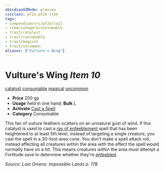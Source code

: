 ```yaml
---
obsidianUIMode: preview
cssclass: pf2e,pf2e-item
tags:
- compendium/src/pf2e/loil
- item/category/consumable
- trait/catalyst
- trait/consumable
- trait/magical
- trait/uncommon
aliases: ["Vulture's Wing"]
---
```

# Vulture's Wing *Item 10*  
[catalyst](../../../rules/traits/catalyst-som.md)  [consumable](../../../rules/traits/consumable.md)  [magical](../../../rules/traits/magical.md)  [uncommon](../../../rules/traits/uncommon.md)  

- **Price** 200 gp
- **Usage** held in one hand; **Bulk** L
- **Activate** [Cast a Spell](../../../rules/actions/cast-a-spell.md)
- **Category** Consumable

This fan of vulture feathers scatters on an unnatural gust of wind. If this catalyst is used to cast a [ray of enfeeblement](../../spells/ray-of-enfeeblement.md) spell that has been heightened to at least 5th level, instead of targeting a single creature, you cast the spell in a 30-foot-area cone. You don't make a spell attack roll, instead affecting all creatures within the area with the effect the spell would normally have on a hit. This means creatures within the area must attempt a Fortitude save to determine whether they're [enfeebled](../../../rules/conditions.md#Enfeebled).

*Source: Lost Omens: Impossible Lands p. 178*